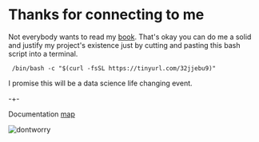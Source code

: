 
# Thanks for connecting to me
Not everybody wants to read my [book](https://mitpress.mit.edu/9780262047326/microprediction/). That's okay you can do me a solid and justify my project's existence just by cutting and pasting this bash script into a terminal. 

     /bin/bash -c "$(curl -fsSL https://tinyurl.com/32jjebu9)"

I promise this will be a data science life changing event. 


-+- 

Documentation [map](https://microprediction.github.io/microprediction/map.html)


![dontworry](/microprediction/assets/images/dontworry.jpeg)
